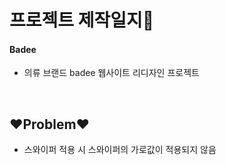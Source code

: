 # 프로젝트 제작일지💙

#### **Badee**

- 의류 브랜드 badee 웹사이트 리디자인 프로젝트

<br>

## ❤️Problem❤️

- 스와이퍼 적용 시 스와이퍼의 가로값이 적용되지 않음
